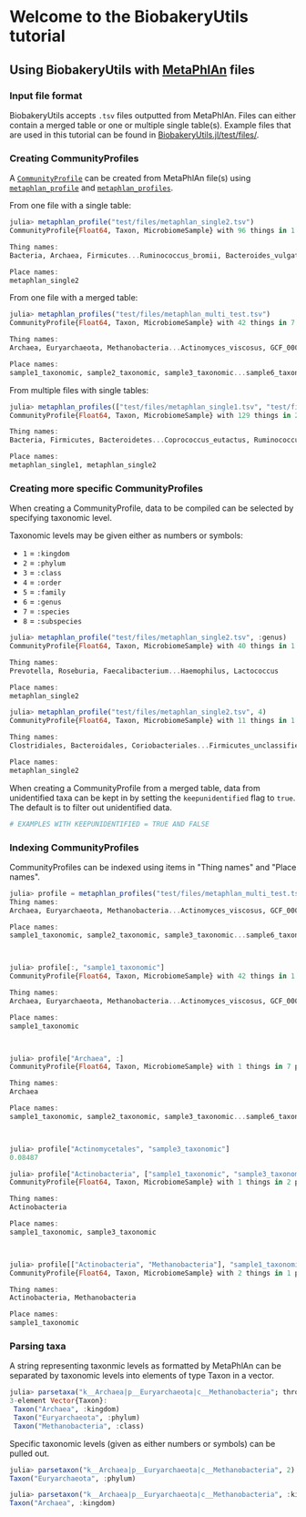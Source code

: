 # Welcome to the BiobakeryUtils tutorial

## Using BiobakeryUtils with [MetaPhlAn](https://github.com/biobakery/MetaPhlAn/wiki/MetaPhlAn-3.0) files

### Input file format

BiobakeryUtils accepts `.tsv` files outputted from MetaPhlAn.
Files can either contain a merged table or one or multiple single table(s).
Example files that are used in this tutorial can be found in [BiobakeryUtils.jl/test/files/](https://github.com/BioJulia/BiobakeryUtils.jl/tree/main/test/files).

### Creating CommunityProfiles

A [`CommunityProfile`](@ref) can be created from MetaPhlAn file(s) using [`metaphlan_profile`](@ref) and [`metaphlan_profiles`](@ref).

From one file with a single table:

``` julia
julia> metaphlan_profile("test/files/metaphlan_single2.tsv")
CommunityProfile{Float64, Taxon, MicrobiomeSample} with 96 things in 1 places

Thing names:
Bacteria, Archaea, Firmicutes...Ruminococcus_bromii, Bacteroides_vulgatus

Place names:
metaphlan_single2
```

From one file with a merged table:

``` julia
julia> metaphlan_profiles("test/files/metaphlan_multi_test.tsv")
CommunityProfile{Float64, Taxon, MicrobiomeSample} with 42 things in 7 places

Thing names:
Archaea, Euryarchaeota, Methanobacteria...Actinomyces_viscosus, GCF_000175315

Place names:
sample1_taxonomic, sample2_taxonomic, sample3_taxonomic...sample6_taxonomic, sample7_taxonomic
```

From multiple files with single tables:

```julia
julia> metaphlan_profiles(["test/files/metaphlan_single1.tsv", "test/files/metaphlan_single2.tsv"])
CommunityProfile{Float64, Taxon, MicrobiomeSample} with 129 things in 2 places

Thing names:
Bacteria, Firmicutes, Bacteroidetes...Coprococcus_eutactus, Ruminococcus_bromii

Place names:
metaphlan_single1, metaphlan_single2
```

### Creating more specific CommunityProfiles

When creating a CommunityProfile, data to be compiled can be selected by specifying taxonomic level.

Taxonomic levels may be given either as numbers or symbols:
- `1` = `:kingdom`
- `2` = `:phylum`
- `3` = `:class`
- `4` = `:order`
- `5` = `:family`
- `6` = `:genus`
- `7` = `:species`
- `8` = `:subspecies`


```julia
julia> metaphlan_profile("test/files/metaphlan_single2.tsv", :genus)
CommunityProfile{Float64, Taxon, MicrobiomeSample} with 40 things in 1 places

Thing names:
Prevotella, Roseburia, Faecalibacterium...Haemophilus, Lactococcus

Place names:
metaphlan_single2
```

```julia
julia> metaphlan_profile("test/files/metaphlan_single2.tsv", 4)
CommunityProfile{Float64, Taxon, MicrobiomeSample} with 11 things in 1 places

Thing names:
Clostridiales, Bacteroidales, Coriobacteriales...Firmicutes_unclassified, Pasteurellales

Place names:
metaphlan_single2
```

When creating a CommunityProfile from a merged table, data from unidentified taxa can be kept in by setting the `keepunidentified` flag to `true`. The default is to filter out unidentified data.

```julia
# EXAMPLES WITH KEEPUNIDENTIFIED = TRUE AND FALSE
```

### Indexing CommunityProfiles
CommunityProfiles can be indexed using items in "Thing names" and "Place names".

```julia
julia> profile = metaphlan_profiles("test/files/metaphlan_multi_test.tsv")CommunityProfile{Float64, Taxon, MicrobiomeSample} with 42 things in 7 places
Thing names:
Archaea, Euryarchaeota, Methanobacteria...Actinomyces_viscosus, GCF_000175315

Place names:
sample1_taxonomic, sample2_taxonomic, sample3_taxonomic...sample6_taxonomic, sample7_taxonomic



julia> profile[:, "sample1_taxonomic"]
CommunityProfile{Float64, Taxon, MicrobiomeSample} with 42 things in 1 places

Thing names:
Archaea, Euryarchaeota, Methanobacteria...Actinomyces_viscosus, GCF_000175315

Place names:
sample1_taxonomic



julia> profile["Archaea", :]
CommunityProfile{Float64, Taxon, MicrobiomeSample} with 1 things in 7 places

Thing names:
Archaea

Place names:
sample1_taxonomic, sample2_taxonomic, sample3_taxonomic...sample6_taxonomic, sample7_taxonomic



julia> profile["Actinomycetales", "sample3_taxonomic"]
0.08487

julia> profile["Actinobacteria", ["sample1_taxonomic", "sample3_taxonomic"]]
CommunityProfile{Float64, Taxon, MicrobiomeSample} with 1 things in 2 places

Thing names:
Actinobacteria

Place names:
sample1_taxonomic, sample3_taxonomic



julia> profile[["Actinobacteria", "Methanobacteria"], "sample1_taxonomic"]
CommunityProfile{Float64, Taxon, MicrobiomeSample} with 2 things in 1 places

Thing names:
Actinobacteria, Methanobacteria

Place names:
sample1_taxonomic
```

### Parsing taxa

A string representing taxonmic levels as formatted by MetaPhlAn can be separated by taxonomic levels into elements of type Taxon in a vector.

```julia
julia> parsetaxa("k__Archaea|p__Euryarchaeota|c__Methanobacteria"; throw_error = true)
3-element Vector{Taxon}:
 Taxon("Archaea", :kingdom)
 Taxon("Euryarchaeota", :phylum)
 Taxon("Methanobacteria", :class)
```

Specific taxonomic levels (given as either numbers or symbols) can be pulled out.

```julia
julia> parsetaxon("k__Archaea|p__Euryarchaeota|c__Methanobacteria", 2)
Taxon("Euryarchaeota", :phylum)
```

```julia
julia> parsetaxon("k__Archaea|p__Euryarchaeota|c__Methanobacteria", :kingdom)
Taxon("Archaea", :kingdom)
```